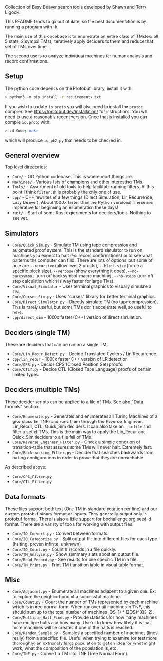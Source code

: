 Collection of Busy Beaver search tools developed by Shawn and Terry Ligocki.

This README tends to go out of date, so the best documentation is by running a program with `-h`.

The main use of this codebase is to enumerate an entire class of TMs(ex: all 5 state, 2 symbol TMs), iteratively apply deciders to them and reduce that set of TMs over time.

The second use is to analyze individual machines for human analysis and record confirmations.


## Setup

The python code depends on the Protobuf library, install it with:

```sh
> python3 -m pip install -r requirements.txt
```

If you wish to update `io.proto` you will also need to install the `protoc` compiler. See https://protobuf.dev/installation/ for instructions. You will need to use a reasonably recent version. Once that is installed you can compile `io.proto` with:

```sh
> cd Code; make
```

which will produce `io_pb2.py` that needs to be checked in.


## General overview

Top level directories:

* `Code/` - OG Python codebase. This is where most things are.
* `Machines/` - Various lists of champions and other interesting TMs.
* `Tools/` - Assortment of old tools to help facilitate running filters. At this point I think `filter.sh` is probably the only one of use.
* `cpp/` - C++ rewrites of a few things (Direct Simulation, Lin Recurrence, Lazy Beaver). About 1000x faster than the Python versions! These are imperative for beginning an enumeration these days!
* `rust/` - Start of some Rust experiments for deciders/tools. Nothing to see yet.


## Simulators

* `Code/Quick_Sim.py` - Simulate TM using tape compression and automated proof system. This is the standard simulator to run on machines you expect to halt (ex: record confirmations) or to see what patterns the computer can find. There are lots of options, but some of note are `--recursive` (allow level 2 proofs), `--block-size` (force a specific block size), `--verbose` (show everything it does), `--no-backsymbol` (turn off backsymbol-macro machine), `--no-steps` (turn off step calculation which is way faster for large TMs).
* `Code/Visual_Simulator` - Uses terminal graphics to visually simulate a TM.
* `Code/Curses_Sim.py` - Uses "curses" library for better terminal graphics.
* `Code/Direct_Simulator.py` - Directly simulate TM (no tape compression). This is rarely useful, but some TMs don't accelerate well, so useful to have.
* `cpp/direct_sim` - 1000x faster (C++) version of direct simulation.


## Deciders (single TM)

These are deciders that can be run on a single TM:

* `Code/Lin_Recur_Detect.py` - Decide Translated Cyclers / Lin Recurrence.
* `cpp/lin_recur` - 1000x faster C++ version of LR detection.
* `Code/CPS.py` - Decide CPS (Closed Position Set) proofs.
* `Code/CTL?.py` - Decide CTL (Closed Tape Language) proofs of certain limited types.


## Deciders (multiple TMs)

These decider scripts can be applied to a file of TMs. See also "Data formats" section.

* `Code/Enumerate.py` - Generates and enumerates all Turing Machines of a give class (in TNF) and runs them through the Reverse_Engineer, Lin_Recur, CTL, Quick_Sim deciders. It can also take an `--infile` and filter a set of TMs. This is the main way to apply the Lin_Recur and Quick_Sim deciders to a file full of TMs.
* `Code/Reverse_Engineer_Filter.py` - Check a simple condition of transition-table that assures some TMs will never halt. Extremely fast.
* `Code/Backtracking_Filter.py` - Decider that searches backwards from halting configurations in order to prove that they are unreachable.

As described above:
* `Code/CPS_Filter.py`
* `Code/CTL_Filter.py`


## Data formats

These files support both text (One TM in standard notation per line) and our custom protobuf binary format as inputs. They generally output only in protobuf format. There is also a little support for bbchallenge.org seed id format. There are a variety of tools for working with output files:

* `Code/IO_Convert.py` - Convert between formats.
* `Code/IO_Categorize.py` - Split output file into different files for each type (halting, proven infinite, unknown)
* `Code/IO_Count.py` - Count # records in a file quickly.
* `Code/TM_Analyze.py` - Show summary stats about an output file.
* `Code/Read_Record.py` - See results for one specific TM in a file.
* `Code/TM_Print.py` - Print TM transition table in visual table format.


## Misc

* `Code/Adjacent.py` - Enumerate all machines adjacent to a given one. Ex: to explore the neighborhood of a successful machine.
* `Code/Count.py` - Count the number of TMs represented by each machine which is in tree normal form. When run over all machines in TNF, this should sum up to the total number of machines (QS-1) * (2QS)^(QS-2).
* `Code/Multiple_Halt_Find.py` - Provide statistics for how many machines have multiple halts and how many. Useful to know how likely it is that more machines will be created if one of the halts is reached.
* `Code/Random_Sample.py` - Samples a specified number of machines (lines really) from a specified file. Useful when trying to examine (or test more thoroughly) an extremely large population to get an idea for what might work, what the composition of the population is, etc.
* `Code/TNF.py` - Convert a TM into TNF (Tree Normal Form).
